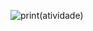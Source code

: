 ![print(atividade)](https://github.com/user-attachments/assets/974695c0-ed88-43dc-8b39-6751655928f1)
